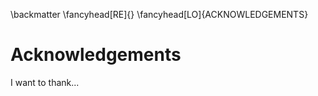 

\backmatter
\fancyhead[RE]{}
\fancyhead[LO]{ACKNOWLEDGEMENTS}


Acknowledgements
================

I want to thank...




